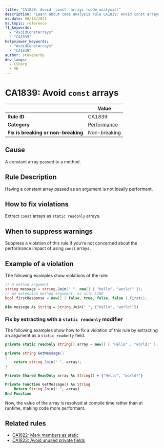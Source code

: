 ```yaml
---
title: "CA1839: Avoid `const` arrays (code analysis)"
description: "Learn about code analysis rule CA1839: Avoid const arrays"
ms.date: 08/16/2021
ms.topic: reference
f1_keywords:
  - "AvoidConstArrays"
  - "CA1839"
helpviewer_keywords:
  - "AvoidConstArrays"
  - "CA1839"
author: steveberdy
dev_langs:
  - CSharp
  - VB
---
```

# CA1839: Avoid `const` arrays

| | Value |
|-|-|
| **Rule ID** |CA1839|
| **Category** |[Performance](performance-warnings.md)|
| **Fix is breaking or non-breaking** |Non-breaking|

## Cause

A constant array passed to a method.

## Rule Description

Having a constant array passed as an argument is not ideally performant.

## How to fix violations

Extract `const` arrays as `static readonly` arrays.

## When to suppress warnings

Suppress a violation of this rule if you're not concerned about the performance impact of using `const` arrays.

## Example of a violation

The following examples show violations of the rule:

```csharp
// A method argument
string message = string.Join(" ", new[] { "Hello", "world!" });
// An extension method argument, as with LINQ
bool firstResponse = new[] { false, true, false, false }.First();
```

```vb
Dim message As String = String.Join(" ", {"Hello", "world!"})
```

### Fix by extracting with a `static readonly` modifier

The following examples show how to fix a violation of this rule by extracting an argument as a `static readonly` field.

```csharp
private static readonly string[] array = new[] { "Hello" , "world!" };

private string GetMessage()
{
    return string.Join(" ", array);
}
```

```vb
Private Shared ReadOnly array As String() = {"Hello", "world!"}

Private Function GetMessage() As String
    Return String.Join(" ", array)
End Function
```

Now, the value of the array is resolved at compile time rather than at runtime, making code more performant.

## Related rules

- [CA1822: Mark members as static](ca1822.md)
- [CA1823: Avoid unused private fields](ca1823.md)